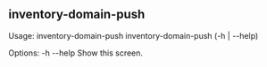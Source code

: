 ## inventory-domain-push

Usage:
  inventory-domain-push
  inventory-domain-push (-h | --help)

Options:
  -h --help     Show this screen.

